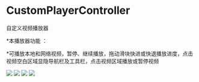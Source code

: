 # CustomPlayerController
自定义视频播放器

*本播放器功能 ：

*可播放本地和网络视频，暂停、继续播放，拖动滑块快进或快退播放进度，点击视频空白区域显隐导航栏及工具栏，点击视频区域播放或暂停视频

![](https://github.com/jitianhuanpei/CustomPlayerController/raw/master/AVPlayerDemo/ScreenShots/1.png)
![](https://github.com/jitianhuanpei/CustomPlayerController/raw/master/AVPlayerDemo/ScreenShots/2.png)
![](https://github.com/jitianhuanpei/CustomPlayerController/raw/master/AVPlayerDemo/ScreenShots/3.png)
![](https://github.com/jitianhuanpei/CustomPlayerController/raw/master/AVPlayerDemo/ScreenShots/4.png)
